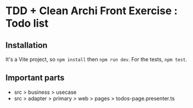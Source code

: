 # TDD + Clean Archi Front Exercise : Todo list

## Installation

It's a Vite project, so `npm install` then `npm run dev`. For the tests, `npm test`.

## Important parts

- src > business > usecase
- src > adapter > primary > web > pages > todos-page.presenter.ts
